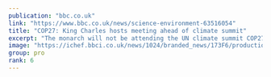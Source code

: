 ```yaml
---
publication: "bbc.co.uk"
link: "https://www.bbc.co.uk/news/science-environment-63516054"
title: "COP27: King Charles hosts meeting ahead of climate summit"
excerpt: "The monarch will not be attending the UN climate summit COP27 which starts on Sunday."
image: "https://ichef.bbci.co.uk/news/1024/branded_news/173F6/production/_127522259_cc4a554a4ecaa47c866ff99035b084e1106d4fb30_0_3000_30001000x1000.jpg"
group: pro
rank: 6
---
```

